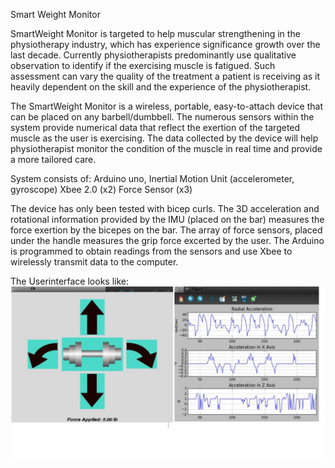 Smart Weight Monitor

SmartWeight Monitor is targeted to help muscular strengthening in the physiotherapy industry, which has experience significance growth over the last decade. Currently physiotherapists predominantly use qualitative observation to identify if the exercising muscle is fatigued. Such assessment can vary the quality of the treatment a patient is receiving as it heavily dependent on the skill and the experience of the physiotherapist.

 The SmartWeight Monitor is a wireless, portable, easy-to-attach device that can be placed on any barbell/dumbbell. The numerous sensors within the system provide numerical data that reflect the exertion of the targeted muscle as the user is exercising.  The data collected by the device will help physiotherapist monitor the condition of the muscle in real time and provide a more tailored care.

System consists of:
  Arduino uno,
  Inertial Motion Unit (accelerometer, gyroscope)
  Xbee 2.0 (x2)
  Force Sensor (x3)

The device has only been tested with bicep curls. The 3D acceleration and rotational information provided by the IMU (placed on the bar) measures the force exertion by the bicepes on the bar.  The array of force sensors, placed under the handle measures the grip force excerted by the user. The Arduino is programmed to obtain readings from the sensors and use Xbee to wirelessly transmit data to the computer.

The Userinterface looks like:
![Alt text](./Userinterface.jpg?raw=true "Userinterface")
